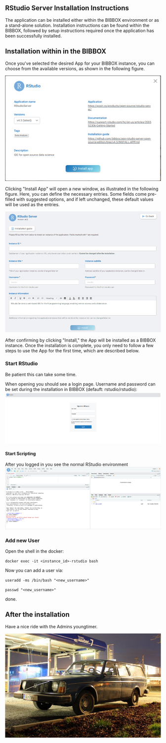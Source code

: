 ## RStudio Server Installation Instructions 

The application can be installed either within the BIBBOX environment or as a stand-alone solution. Installation instructions can be found within the BIBBOX, followed by setup instructions required once the application has been successfully installed.

## Installation within in the BIBBOX

Once you've selected the desired App for your BIBBOX instance, you can choose from the available versions, as shown in the following figure.

![Screenshot01](assets/rstudio_inst1.png)

Clicking "Install App" will open a new window, as illustrated in the following figure. Here, you can define the necessary entries. Some fields come pre-filled with suggested options, and if left unchanged, these default values will be used as the entries.

![Screenshot02](assets/rstudio_inst2.png)

After confirming by clicking "Install," the App will be installed as a BIBBOX instance. Once the installation is complete, you only need to follow a few steps to use the App for the first time, which are described below.


### Start RStudio

Be patient this can take some time.

When opening you should see a login page. Username and password can be set during the installation in BIBBOX (defauft: rstudio/rstudio):
![Screenshot01](assets/install-screen-01.png)

#### Start Scripting
After you logged in you see the normal RStudio environment
![Screenshot02](assets/install-screen-02.png)


### Add new User

Open the shell in the docker:

`docker exec -it <instance_id>-rstudio bash`

Now you can add a user via:

`useradd -ms /bin/bash "<new_username>"`

`passwd "<new_username>"`

done.

## After the installation
Have a nice ride with the Admins youngtimer.

![FINAL](assets/install-screen-final.jpg)
